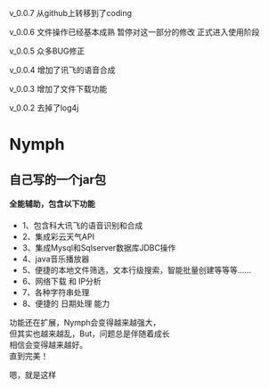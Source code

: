 v_0.0.7
从github上转移到了coding

v_0.0.6
文件操作已经基本成熟
暂停对这一部分的修改
正式进入使用阶段

v_0.0.5
众多BUG修正

v_0.0.4
增加了讯飞的语音合成 

v_0.0.3
增加了文件下载功能 

v_0.0.2
去掉了log4j



# Nymph

<h2>自己写的一个jar包</h2>
<h4>全能辅助，包含以下功能</h4>
<ul>
<li>1、包含科大讯飞的语音识别和合成 </li>
<li>2、集成彩云天气API</li>
<li>3、集成Mysql和Sqlserver数据库JDBC操作</li>
<li>4、java音乐播放器</li>
<li>5、便捷的本地文件筛选，文本行级搜索，智能批量创建等等等……</li>
<li>6、网络下载 和 IP分析</li>
<li>7、各种字符串处理</li>
<li>8、便捷的 日期处理 能力</li>
</ul>

功能还在扩展，Nymph会变得越来越强大，<br/>
但其实也越来越乱，But，问题总是伴随着成长<br/>
相信会变得越来越好。<br/>
直到完美！<br/>


嗯，就是这样
